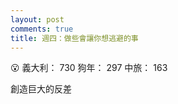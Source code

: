 ```yaml
---
layout: post
comments: true
title: 週四：做些會讓你想逃避的事
---
```


:open_mouth: 義大利： 730 狗年： 297 中旅： 163


創造巨大的反差
